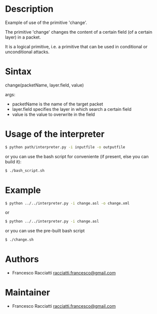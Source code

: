 Description
============
Example of use of the primitive 'change'.

The primitive 'change' changes the content of a certain field (of a certain layer) in a packet.

It is a logical primitive, i.e. a primitive that can be used in conditional or unconditional attacks.


Sintax
======
change(packetName, layer.field, value)

args:
 + packetName is the name of the target packet
 + layer.field specifies the layer in which search a certain field
 + value is the value to overwrite in the field


Usage of the interpreter
========================
``` sh
$ python path/interpreter.py -i inputfile -o outputfile
```

or you can use the bash script for conveniente (if present, else you can build it):

``` sh
$ ./bash_script.sh
```

Example
=======
``` sh
$ python ../../interpreter.py -i change.asl -o change.xml
```

or

``` sh
$ python ../../interpreter.py -i change.asl
```

or you can use the pre-built bash script

``` sh
$ ./change.sh
```


Authors
=======
+ Francesco Racciatti  	<racciatti.francesco@gmail.com>


Maintainer
==========
+ Francesco Racciatti	<racciatti.francesco@gmail.com>

